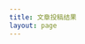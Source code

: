 ```yaml
---
title: 文章投稿结果
layout: page
---
```


<style>
  .result-box {
    max-width: 800px;
    margin: 2rem auto;
    padding: 2rem;
    border-radius: 8px;
  }
  .success { background: #e8f5e9; border: 1px solid #4caf50; }
  .error { background: #ffebee; border: 1px solid #f44336; }
  .issue-link { word-break: break-all; }
</style>

<div id="result-container"></div>

<script>
  function renderResult() {
    const container = document.getElementById('result-container');
    const result = JSON.parse(sessionStorage.getItem('submissionResult') || '{}');

    if (!result.status) {
      container.innerHTML = `<p>没有找到提交记录</p>`;
      return;
    }

    const isSuccess = result.status === 'success';
    const html = `
      <div class="result-box ${isSuccess ? 'success' : 'error'}">
        <h2>${isSuccess ? '✅ 投稿成功' : '❌ 提交失败'}</h2>
        ${isSuccess ? `
          <p>文章已成功提交至 GitHub Issue</p>
          <p>Issue 地址：
            <a href="${result.data.html_url}" class="issue-link" target="_blank">
              ${result.data.html_url}
            </a>
          </p>
        ` : `
          <p>错误信息：${result.data.error || '未知错误'}</p>
        `}
        <p><a href="/submit">返回投稿页</a></p>
      </div>
    `;

    container.innerHTML = html;
    sessionStorage.removeItem('submissionResult'); // 清除存储
  }

  // 页面加载时渲染
  renderResult();
</script>

